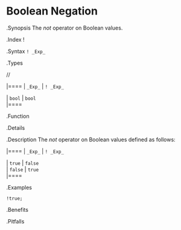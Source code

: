 # Boolean Negation

.Synopsis
The _not_ operator on Boolean values.

.Index
!

.Syntax
`! _Exp_`

.Types

//

|====
| `_Exp_` | `! _Exp_` 

| `bool`   | `bool`    
|====

.Function

.Details

.Description
The _not_ operator on Boolean values defined as follows:

|====
| `_Exp_`  | `! _Exp_` 

| `true`   | `false`   
| `false`  | `true`    
|====

.Examples
```rascal-shell
!true;
```

.Benefits

.Pitfalls


